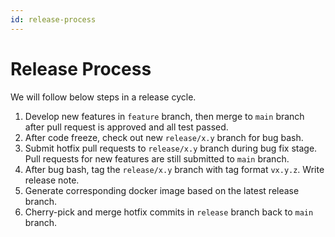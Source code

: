```yaml
---
id: release-process
---
```



# Release Process

We will follow below steps in a release cycle.

1. Develop new features in `feature` branch, then merge to `main` branch after pull request is approved and all test passed.
2. After code freeze, check out new `release/x.y` branch for bug bash.
3. Submit hotfix pull requests to `release/x.y` branch during bug fix stage. Pull requests for new features are still submitted to `main` branch.
4. After bug bash, tag the `release/x.y` branch with tag format `vx.y.z`. Write release note.
5. Generate corresponding docker image based on the latest release branch.
6. Cherry-pick and merge hotfix commits in `release` branch back to `main` branch.